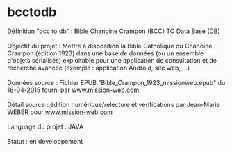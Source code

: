 # bcctodb
Définition "bcc to db" : Bible Chanoine Crampon (BCC) TO Data Base (DB)
<br>
<br>
Objectif du projet : Mettre à disposition la Bible Catholique du Chanoine Crampon (édition 1923) dans une base de données (ou un ensemble d'objets sérialisés) exploitable pour une application de consultation et de recherche avancée (exemple : application Android, site web, ...)
<br>
<br>
Données source : Fichier EPUB "Bible_Crampon_1923_missionweb.epub" du 16-04-2015 fourni par www.mission-web.com
<br>
<br>
Détail source : édition numérique/relecture et vérifications par Jean-Marie WEBER pour www.mission-web.com
<br>
<br>
Language du projet : JAVA
<br>
<br>
Statut : en développement
